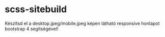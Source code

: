 # scss-sitebuild
Készítsd el a desktop.jpeg/mobile.jpeg képen látható responsive honlapot bootstrap 4 segítségével!
